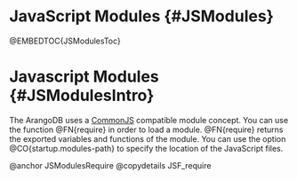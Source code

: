 JavaScript Modules {#JSModules}
===============================

@EMBEDTOC{JSModulesToc}

Javascript Modules {#JSModulesIntro}
====================================

The ArangoDB uses a <a href="http://wiki.commonjs.org/wiki/Modules">CommonJS</a>
compatible module concept. You can use the function @FN{require} in order to
load a module. @FN{require} returns the exported variables and functions of the
module. You can use the option @CO{startup.modules-path} to specify the location
of the JavaScript files.

@anchor JSModulesRequire
@copydetails JSF_require
